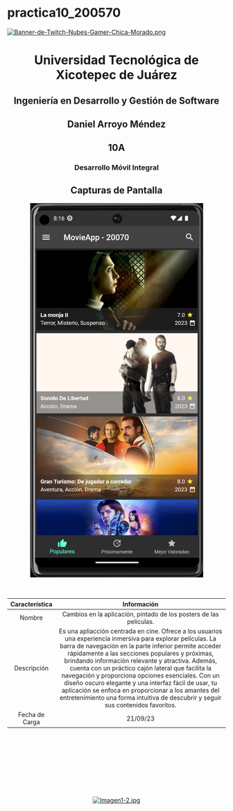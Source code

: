 # practica10_200570

[![Banner-de-Twitch-Nubes-Gamer-Chica-Morado.png](https://i.postimg.cc/15q3LFXF/Banner-de-Twitch-Nubes-Gamer-Chica-Morado.png)](https://postimg.cc/MvzwBvyZ)

<div align="center">
  
# Universidad Tecnológica de Xicotepec de Juárez


## Ingeniería en Desarrollo y Gestión de Software
## Daniel Arroyo Méndez
## 10A
### Desarrollo Móvil Integral


## Capturas de Pantalla
<p align="center">
  <img src="https://github.com/DanyWhizzBang/DMI_Practica10_200570/blob/main/assets/ss1.png?raw=true">
</p>



&nbsp;
&nbsp;


|  Característica |  Información |
| :------------: | :------------: |
| Nombre  |  Cambios en la aplicación, pintado de los posters de las películas.  |
| Descripción  | Es una apliacción centrada en cine. Ofrece a los usuarios una experiencia inmersiva para explorar películas. La barra de navegación en la parte inferior permite acceder rápidamente a las secciones populares y próximas, brindando información relevante y atractiva. Además, cuenta con un práctico cajón lateral que facilita la navegación y proporciona opciones esenciales. Con un diseño oscuro elegante y una interfaz fácil de usar, tu aplicación se enfoca en proporcionar a los amantes del entretenimiento una forma intuitiva de descubrir y seguir sus contenidos favoritos.  |
|  Fecha de Carga | 21/09/23  |

&nbsp;
&nbsp;

&nbsp;
&nbsp;

<br>
<br>
<br>
<br>

[![Imagen1-2.jpg](https://i.postimg.cc/x1swjyVj/Imagen1-2.jpg)](https://postimg.cc/0zwWcSNh)



&nbsp;
&nbsp;
